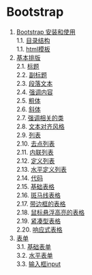 # Bootstrap

1. [Bootstrap 安装和使用](./Bootstrap开始.md)    
 1.1. [目录结构](./Bootstrap开始.md#目录结构)    
 1.1. [html模板](./Bootstrap开始.md#html模板)    
2. [基本排版](./基本排版.md)    
 2.1. [标题](./基本排版.md#标题)    
 2.2. [副标题](./基本排版.md#副标题)    
 2.3. [段落文本](./基本排版.md#段落文本)    
 2.4. [强调内容](./基本排版.md#强调内容)    
 2.5. [粗体](./基本排版.md#粗体)    
 2.6. [斜体](./基本排版.md#斜体)    
 2.7. [强调相关的类](./基本排版.md#强调相关的类)    
 2.8. [文本对齐风格](./基本排版.md#文本对齐风格)    
 2.9. [列表](./基本排版.md#列表)    
 2.10. [去点列表](./基本排版.md#去点列表)    
 2.11. [内联列表](./基本排版.md#内联列表)    
 2.12. [定义列表](./基本排版.md#定义列表)    
 2.13. [水平定义列表](./基本排版.md#水平定义列表)    
 2.14. [代码](./基本排版.md#代码)    
 2.15. [基础表格](./基本排版.md#基础表格)    
 2.16. [斑马线表格](./基本排版.md#斑马线表格)    
 2.17. [带边框的表格](./基本排版.md#带边框的表格)    
 2.18. [鼠标悬浮高亮的表格](./基本排版.md#鼠标悬浮高亮的表格)    
 2.19. [紧凑型表格](./基本排版.md#紧凑型表格)    
 2.20. [响应式表格](./基本排版.md#响应式表格)    
3. [表单](./表单.md)    
 3.1. [基础表单](./表单.md#基础表单)    
 3.2. [水平表单](./表单.md#水平表单)    
 3.3. [输入框input](./表单.md#输入框input)    
